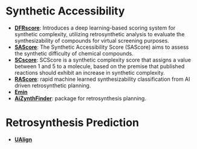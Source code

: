 # Synthetic Accessibility

- **[DFRscore](https://github.com/Hwoo-Kim/DFRscore)**: Introduces a deep learning-based scoring system for synthetic complexity, utilizing retrosynthetic analysis to evaluate the synthesizability of compounds for virtual screening purposes.
- **[SAScore](https://github.com/rdkit/rdkit/tree/master/Contrib/SA_Score)**: The Synthetic Accessibility Score (SAScore) aims to assess the synthetic difficulty of chemical compounds.
- **[SCscore](https://github.com/connorcoley/scscore)**: SCScore is a synthetic complexity score that assigns a value between 1 and 5 to a molecule, based on the premise that published reactions should exhibit an increase in synthetic complexity.
- **[RAScore](https://github.com/reymond-group/RAscore)**: rapid machine learned synthesizability classification from AI driven retrosynthetic planning.
- **[Emin](https://github.com/andrewlee1030/Emin-A-First-Principles-Thermochemical-Descriptor-for-Predicting-Molecular-Synthesizability)**
- **[AiZynthFinder](https://github.com/MolecularAI/aizynthfinder)**:  package for retrosynthesis planning.

# Retrosynthesis Prediction

- **[UAlign](https://github.com/zengkaipeng/UAlign)**